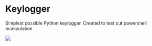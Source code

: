 # Keylogger
Simplest possible Python keylogger. Created to test out powershell manipulation.

![](https://github.com/DamiennFl/Keylogger/blob/main/Keylogger-Example.gif)

